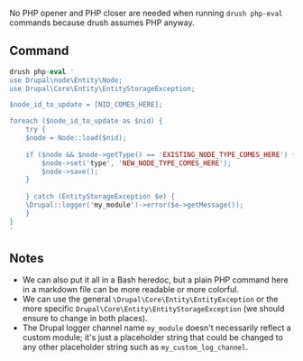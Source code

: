 No PHP opener and PHP closer are needed when running `drush php-eval` commands because drush assumes PHP anyway.

## Command

```php
drush php-eval '
use Drupal\node\Entity\Node;
use Drupal\Core\Entity\EntityStorageException;

$node_id_to_update = [NID_COMES_HERE];

foreach ($node_id_to_update as $nid) {
    try {
    $node = Node::load($nid);
    
    if ($node && $node->getType() == 'EXISTING_NODE_TYPE_COMES_HERE') {
        $node->set('type', 'NEW_NODE_TYPE_COMES_HERE');
        $node->save();
    }
    
    } catch (EntityStorageException $e) {
    \Drupal::logger('my_module')->error($e->getMessage());
    }
}
'
```

## Notes

* We can also put it all in a Bash heredoc, but a plain PHP command here in a markdown file can be more readable or more colorful.
* We can use the general `\Drupal\Core\Entity\EntityException` or the more specific `Drupal\Core\Entity\EntityStorageException` (we should ensure to change in both places).
* The Drupal logger channel name `my_module` doesn't necessarily reflect a custom module; it's just a placeholder string that could be changed to any other placeholder string such as `my_custom_log_channel`.
